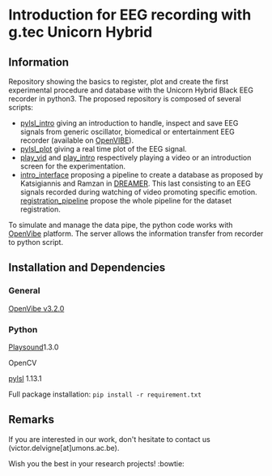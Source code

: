 # Introduction for EEG recording with g.tec Unicorn Hybrid

## Information

Repository showing the basics to register, plot and create the first experimental procedure and database with the Unicorn Hybrid Black EEG recorder in python3. The proposed repository is composed of several scripts:

- [pylsl_intro](pylsl_intro.py) giving an introduction to handle, inspect and save EEG signals from generic oscillator, biomedical or entertainment EEG recorder (available on [OpenVIBE](http://openvibe.inria.fr/supported-hardware/)).
- [pylsl_plot](pylsl_plot.py) giving a real time plot of the EEG signal.
- [play_vid](play_vid.py) and [play_intro](play_intro.py) respectively playing a video or an introduction screen for the experimentation.
- [intro_interface](intro_interface.py) proposing a pipeline to create a database as proposed by Katsigiannis and Ramzan in [DREAMER](https://ieeexplore-ieee-org.ressources-electroniques.univ-lille.fr/document/7887697). This last consisting to an EEG signals recorded during watching of video promoting specific emotion. [registration_pipeline](registration_pipeline.py) propose the whole pipeline for the dataset registration.

To simulate and manage the data pipe, the python code works with [OpenVibe](http://openvibe.inria.fr/) platform. The server allows the information transfer from recorder to python script.

## Installation and Dependencies

### General 

[OpenVibe v3.2.0](http://openvibe.inria.fr/downloads/)

### Python

[Playsound](https://github.com/TaylorSMarks/playsound)1.3.0

OpenCV

[pylsl](https://github.com/chkothe/pylsl) 1.13.1

Full package installation: `pip install -r requirement.txt`


## Remarks

If you are interested in our work, don't hesitate to contact us (victor.delvigne[at]umons.ac.be). 

Wish you the best in your research projects! :bowtie:
